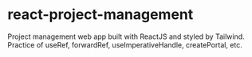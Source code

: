 # react-project-management
Project management web app built with ReactJS and styled by Tailwind. Practice of useRef, forwardRef, useImperativeHandle, createPortal, etc.
